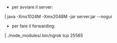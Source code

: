 - per avviare il server:

| java -Xms1024M -Xmx2048M -jar server.jar --nogui

- per fare il forwarding:

| ./node_modules/.bin/ngrok tcp 25565